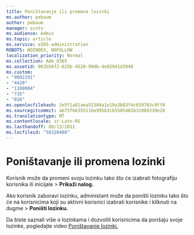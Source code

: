 ```yaml
---
title: Poništavanje ili promena lozinki
ms.author: pebaum
author: pebaum
manager: scotv
ms.audience: Admin
ms.topic: article
ms.service: o365-administration
ROBOTS: NOINDEX, NOFOLLOW
localization_priority: Normal
ms.collection: Adm_O365
ms.assetid: 063b56f2-625b-4520-99db-4e92941d3940
ms.custom:
- "9002291"
- "4428"
- "1100004"
- "735"
- "826"
ms.openlocfilehash: 2e5f1a81aea51384a1e10a3b83f4cb59703c9ff0
ms.sourcegitcommit: ab75f66355116e995b3cb5505465b31989339e28
ms.translationtype: MT
ms.contentlocale: sr-Latn-RS
ms.lasthandoff: 08/13/2021
ms.locfileid: "58328488"
---
```

# <a name="reset-or-change-passwords"></a>Poništavanje ili promena lozinki

Korisnik može da promeni svoju lozinku tako što će izabrati fotografiju korisnika ili inicijale > **Prikaži nalog.**
  
Ako korisnik zaboravi lozinku, administant može da poništi lozinku tako što će na korisnicima koji su aktivni korisnici izabrati korisnike i kliknuti na dugme  >  [](https://portal.office.com/adminportal/home#/users) **Poništi lozinku.**
  
Da biste saznali više o lozinkama i dozvolili korisnicima da ponšaju svoje lozinke, pogledajte video [Poništavanje lozinki.](https://docs.microsoft.com/microsoft-365/admin/add-users/reset-passwords)
